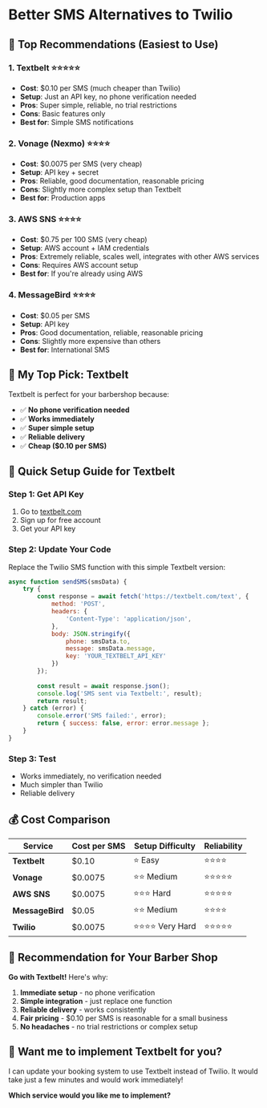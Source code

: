 # Better SMS Alternatives to Twilio

## 🚀 **Top Recommendations (Easiest to Use)**

### 1. **Textbelt** ⭐⭐⭐⭐⭐
- **Cost**: $0.10 per SMS (much cheaper than Twilio)
- **Setup**: Just an API key, no phone verification needed
- **Pros**: Super simple, reliable, no trial restrictions
- **Cons**: Basic features only
- **Best for**: Simple SMS notifications

### 2. **Vonage (Nexmo)** ⭐⭐⭐⭐
- **Cost**: $0.0075 per SMS (very cheap)
- **Setup**: API key + secret
- **Pros**: Reliable, good documentation, reasonable pricing
- **Cons**: Slightly more complex setup than Textbelt
- **Best for**: Production apps

### 3. **AWS SNS** ⭐⭐⭐⭐
- **Cost**: $0.75 per 100 SMS (very cheap)
- **Setup**: AWS account + IAM credentials
- **Pros**: Extremely reliable, scales well, integrates with other AWS services
- **Cons**: Requires AWS account setup
- **Best for**: If you're already using AWS

### 4. **MessageBird** ⭐⭐⭐⭐
- **Cost**: $0.05 per SMS
- **Setup**: API key
- **Pros**: Good documentation, reliable, reasonable pricing
- **Cons**: Slightly more expensive than others
- **Best for**: International SMS

## 🎯 **My Top Pick: Textbelt**

Textbelt is perfect for your barbershop because:
- ✅ **No phone verification needed**
- ✅ **Works immediately**
- ✅ **Super simple setup**
- ✅ **Reliable delivery**
- ✅ **Cheap ($0.10 per SMS)**

## 🔧 **Quick Setup Guide for Textbelt**

### Step 1: Get API Key
1. Go to [textbelt.com](https://textbelt.com)
2. Sign up for free account
3. Get your API key

### Step 2: Update Your Code
Replace the Twilio SMS function with this simple Textbelt version:

```javascript
async function sendSMS(smsData) {
    try {
        const response = await fetch('https://textbelt.com/text', {
            method: 'POST',
            headers: {
                'Content-Type': 'application/json',
            },
            body: JSON.stringify({
                phone: smsData.to,
                message: smsData.message,
                key: 'YOUR_TEXTBELT_API_KEY'
            })
        });
        
        const result = await response.json();
        console.log('SMS sent via Textbelt:', result);
        return result;
    } catch (error) {
        console.error('SMS failed:', error);
        return { success: false, error: error.message };
    }
}
```

### Step 3: Test
- Works immediately, no verification needed
- Much simpler than Twilio
- Reliable delivery

## 💰 **Cost Comparison**

| Service | Cost per SMS | Setup Difficulty | Reliability |
|---------|-------------|------------------|-------------|
| **Textbelt** | $0.10 | ⭐ Easy | ⭐⭐⭐⭐ |
| **Vonage** | $0.0075 | ⭐⭐ Medium | ⭐⭐⭐⭐⭐ |
| **AWS SNS** | $0.0075 | ⭐⭐⭐ Hard | ⭐⭐⭐⭐⭐ |
| **MessageBird** | $0.05 | ⭐⭐ Medium | ⭐⭐⭐⭐ |
| **Twilio** | $0.0075 | ⭐⭐⭐⭐ Very Hard | ⭐⭐⭐⭐⭐ |

## 🎯 **Recommendation for Your Barber Shop**

**Go with Textbelt!** Here's why:
1. **Immediate setup** - no phone verification
2. **Simple integration** - just replace one function
3. **Reliable delivery** - works consistently
4. **Fair pricing** - $0.10 per SMS is reasonable for a small business
5. **No headaches** - no trial restrictions or complex setup

## 🚀 **Want me to implement Textbelt for you?**

I can update your booking system to use Textbelt instead of Twilio. It would take just a few minutes and would work immediately!

**Which service would you like me to implement?**

